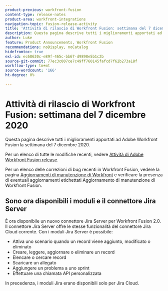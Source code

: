 ```yaml
---
product-previous: workfront-fusion
content-type: release-notes
product-area: workfront-integrations
navigation-topic: fusion-release-activity
title: 'Attività di rilascio di Workfront Fusion: settimana del 7 dicembre 2020'
description: Questa pagina descrive tutti i miglioramenti apportati ad Adobe Workfront Fusion la settimana del 7 dicembre 2020.
author: Luke
feature: Product Announcements, Workfront Fusion
recommendations: noDisplay, noCatalog
hidefromtoc: true
exl-id: ec68630c-e89f-465c-bb67-d9898e5b1c2b
source-git-commit: 77ec3c007ce7c49ff760145fafcd7f62b273a18f
workflow-type: tm+mt
source-wordcount: '166'
ht-degree: 0%

---
```


# Attività di rilascio di Workfront Fusion: settimana del 7 dicembre 2020

Questa pagina descrive tutti i miglioramenti apportati ad Adobe Workfront Fusion la settimana del 7 dicembre 2020.

Per un elenco di tutte le modifiche recenti, vedere [Attività di Adobe Workfront Fusion release](/help/workfront-fusion/fusion-product-releases/fusion-release-activity.md).

Per un elenco delle correzioni di bug recenti in Workfront Fusion, vedere la pagina [Aggiornamenti di manutenzione di Workfront](https://experienceleague.adobe.com/docs/workfront-known-issues/releases/current-updates.html?lang=it) e verificare la presenza di eventuali aggiornamenti etichettati Aggiornamento di manutenzione di Workfront Fusion.

## Sono ora disponibili i moduli e il connettore Jira Server

È ora disponibile un nuovo connettore Jira Server per Workfront Fusion 2.0. Il connettore Jira Server offre le stesse funzionalità del connettore Jira Cloud corrente. Con i moduli Jira Server è possibile:

* Attiva uno scenario quando un record viene aggiunto, modificato o eliminato
* Creare, leggere, aggiornare o eliminare un record
* Elencare o cercare record
* Scaricare un allegato
* Aggiungere un problema a uno sprint
* Effettuare una chiamata API personalizzata

In precedenza, i moduli Jira erano disponibili solo per Jira Cloud.

